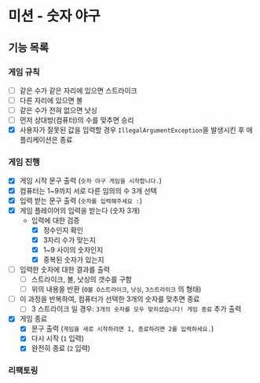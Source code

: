 # 미션 - 숫자 야구

## 기능 목록

### 게임 규칙

-[ ] 같은 수가 같은 자리에 있으면 스트라이크
-[ ] 다른 자리에 있으면 볼
-[ ] 같은 수가 전혀 없으면 낫싱
-[ ] 먼저 상대방(컴퓨터)의 수를 맞추면 승리
-[x] 사용자가 잘못된 값을 입력할 경우 `IllegalArgumentException`을 발생시킨 후 애플리케이션은 종료

### 게임 진행

-[x] 게임 시작 문구 출력 (`숫자 야구 게임을 시작합니다.`)
-[x] 컴퓨터는 1~9까지 서로 다른 임의의 수 3개 선택
-[x] 입력 받는 문구 출력 (`숫자를 입력해주세요 :`)
-[x] 게임 플레이어의 입력을 받는다 (숫자 3개)
    - 입력에 대한 검증
        - [x] 정수인지 확인
        - [x] 3자리 수가 맞는지
        - [x] 1~9 사이의 숫자인지
        - [x] 중복된 숫자가 있는지
-[ ] 입력한 숫자에 대한 결과를 출력
    - [ ] 스트라이크, 볼, 낫싱의 갯수를 구함
    - [ ] 위의 내용을 반환 (`O볼 O스트라이크`, `낫싱`, `3스트라이크` 의 형태)
-[ ] 이 과정을 반복하여, 컴퓨터가 선택한 3개의 숫자를 맞추면 종료
    - [ ] 3 스트라이크 일 경우: `3개의 숫자를 모두 맞히셨습니다! 게임 종료` 추가 출력
-[x] 게임 종료
    - [x] 문구 출력 (`게임을 새로 시작하려면 1, 종료하려면 2를 입력하세요.`)
    - [x] 다시 시작 (`1` 입력)
    - [x] 완전히 종료 (`2` 입력)

### 리팩토링
